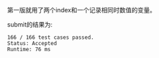 第一版就用了两个index和一个记录相同时数值的变量。

submit的结果为:
```
166 / 166 test cases passed.
Status: Accepted
Runtime: 76 ms
```
